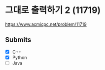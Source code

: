 # 그대로 출력하기 2 (11719)

https://www.acmicpc.net/problem/11719


## Submits

- [x] C++
- [x] Python
- [ ] Java
